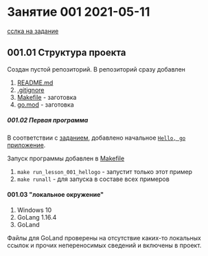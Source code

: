 # Занятие 001 2021-05-11

[сслка на задание](https://classroom.google.com/u/0/c/MzM5NDA2NTc2ODk5/a/MzM5NDA2NTc2OTY0/details)

## 001.01 Структура проекта

Создан пустой репозиторий. В репозиторий сразу добавлен

1. [README.md](../README.md)
2. [.gitignore](../.gitignore)
3. [Makefile](../Makefile) - заготовка
4. [go.mod](../go.mod) - заготовка

##### 001.02 Первая программа

В соответствии с [заданием](https://stepik.org/lesson/228260/step/1?unit=200793), добавлено
начальное [`Hello, go` приложение](../cmd/lesson_001_hellogo.go).

Запуск программы добавлен в [Makefile](../Makefile)

1. `make run_lesson_001_hellogo` - запустит только этот пример
2. `make runall` - для запуска в составе всех примеров

#### 001.03  "локальное окружение"

1. Windows 10
2. GoLang 1.16.4
3. GoLand

Файлы для GoLand проверены на отсутствие каких-то локальных ссылок и прочих непереносимых сведений и включены в проект.